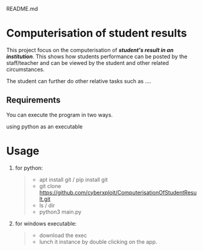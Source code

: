 README.md

# Computerisation of student results
This project focus on the computerisation of ***student's result in an institution***. This shows how students performance can be posted by the staff/teacher and can be viewed by the student and other related circumstances. 

The student can further do other relative tasks such as ....

## Requirements
You can execute the program in two ways.

using python
as an executable


# Usage
1. for python:
    > - apt install git / pip install git
    > - git clone https://github.com/cyberxploit/ComputerisationOfStudentResult.git
    > - ls / dir
    > - python3 main.py

2. for windows executable:
    > - download the exec
    > - lunch it instance by double clicking on the app.


